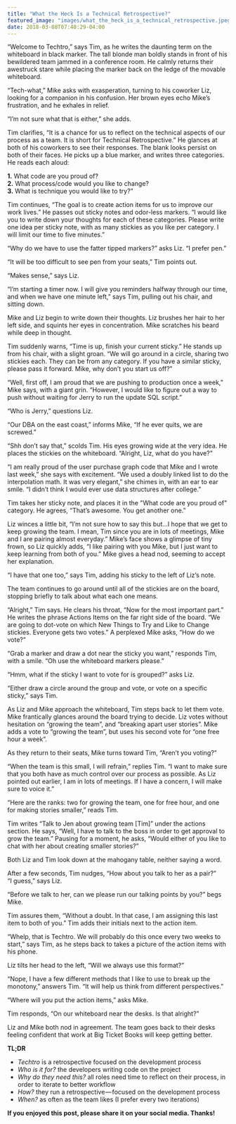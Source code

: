 ```yaml
---
title: "What the Heck Is a Technical Retrospective?"
featured_image: "images/what_the_heck_is_a_technical_retrospective.jpeg"
date: 2018-03-08T07:40:29-04:00
---
```


“Welcome to Techtro,” says Tim, as he writes the daunting term on the whiteboard in black marker. The tall blonde man boldly stands in front of his bewildered team jammed in a conference room. He calmly returns their awestruck stare while placing the marker back on the ledge of the movable whiteboard.  
  
“Tech-what,” Mike asks with exasperation, turning to his coworker Liz, looking for a companion in his confusion. Her brown eyes echo Mike’s frustration, and he exhales in relief.  
  
“I’m not sure what that is either,” she adds.  
  
Tim clarifies, “It is a chance for us to reflect on the technical aspects of our process as a team. It is short for Technical Retrospective.” He glances at both of his coworkers to see their responses. The blank looks persist on both of their faces. He picks up a blue marker, and writes three categories. He reads each aloud:  
  
**1.** What code are you proud of?  
**2.** What process/code would you like to change?  
**3.** What is technique you would like to try?”  
  
Tim continues, “The goal is to create action items for us to improve our work lives.” He passes out sticky notes and odor-less markers. “I would like you to write down your thoughts for each of these categories. Please write one idea per sticky note, with as many stickies as you like per category. I will limit our time to five minutes.”  
  
“Why do we have to use the fatter tipped markers?” asks Liz. “I prefer pen.”  
  
“It will be too difficult to see pen from your seats,” Tim points out.  
  
“Makes sense,” says Liz.  
  
“I’m starting a timer now. I will give you reminders halfway through our time, and when we have one minute left,” says Tim, pulling out his chair, and sitting down.  
  
Mike and Liz begin to write down their thoughts. Liz brushes her hair to her left side, and squints her eyes in concentration. Mike scratches his beard while deep in thought.  
  
Tim suddenly warns, “Time is up, finish your current sticky.” He stands up from his chair, with a slight groan. “We will go around in a circle, sharing two stickies each. They can be from any category. If you have a similar sticky, please pass it forward. Mike, why don’t you start us off?”  
  
“Well, first off, I am proud that we are pushing to production once a week,” Mike says, with a giant grin. “However, I would like to figure out a way to push without waiting for Jerry to run the update SQL script.”  
  
“Who is Jerry,” questions Liz.  
  
“Our DBA on the east coast,” informs Mike, “If he ever quits, we are screwed.”  
  
“Shh don’t say that,” scolds Tim. His eyes growing wide at the very idea. He places the stickies on the whiteboard. “Alright, Liz, what do you have?”  
  
“I am really proud of the user purchase graph code that Mike and I wrote last week,” she says with excitement. “We used a doubly linked list to do the interpolation math. It was very elegant,” she chimes in, with an ear to ear smile. “I didn’t think I would ever use data structures after college.”  
  
Tim takes her sticky note, and places it in the "What code are you proud of" category. He agrees, “That’s awesome. You get another one.”  
  
Liz winces a little bit, “I’m not sure how to say this but…I hope that we get to keep growing the team. I mean, Tim since you are in lots of meetings, Mike and I are pairing almost everyday.” Mike’s face shows a glimpse of tiny frown, so Liz quickly adds, “I like pairing with you Mike, but I just want to keep learning from both of you.” Mike gives a head nod, seeming to accept her explanation.  
  
“I have that one too,” says Tim, adding his sticky to the left of Liz’s note.  
  
The team continues to go around until all of the stickies are on the board, stopping briefly to talk about what each one means.  
  
“Alright,” Tim says. He clears his throat, “Now for the most important part.” He writes the phrase Actions Items on the far right side of the board. “We are going to dot-vote on which New Things to Try and Like to Change stickies. Everyone gets two votes.” A perplexed Mike asks, “How do we vote?”  

“Grab a marker and draw a dot near the sticky you want,” responds Tim, with a smile. “Oh use the whiteboard markers please.”  
  
“Hmm, what if the sticky I want to vote for is grouped?” asks Liz.  
  
“Either draw a circle around the group and vote, or vote on a specific sticky,” says Tim.  
  
As Liz and Mike approach the whiteboard, Tim steps back to let them vote. Mike frantically glances around the board trying to decide. Liz votes without hesitation on “growing the team”, and “breaking apart user stories”. Mike adds a vote to “growing the team”, but uses his second vote for “one free hour a week”.   
  
As they return to their seats, Mike turns toward Tim, “Aren’t you voting?”  
  
“When the team is this small, I will refrain,” replies Tim. “I want to make sure that you both have as much control over our process as possible. As Liz pointed out earlier, I am in lots of meetings. If I have a concern, I will make sure to voice it.”  
  
“Here are the ranks: two for growing the team, one for free hour, and one for making stories smaller,” reads Tim.  
  
Tim writes “Talk to Jen about growing team [Tim]” under the actions section. He says, “Well, I have to talk to the boss in order to get approval to grow the team.” Pausing for a moment, he asks, “Would either of you like to chat with her about creating smaller stories?”  
  
Both Liz and Tim look down at the mahogany table, neither saying a word.  
  
After a few seconds, Tim nudges, “How about you talk to her as a pair?”  
“I guess,” says Liz.  
  
“Before we talk to her, can we please run our talking points by you?” begs Mike.  
  
Tim assures them, “Without a doubt. In that case, I am assigning this last item to both of you.” Tim adds their initials next to the action item.  
  
“Whelp, that is Techtro. We will probably do this once every two weeks to start,” says Tim, as he steps back to takes a picture of the action items with his phone.  
  
Liz tilts her head to the left, “Will we always use this format?”  
  
“Nope, I have a few different methods that I like to use to break up the monotony,” answers Tim. “It will help us think from different perspectives.”  
  
“Where will you put the action items,” asks Mike.  
  
Tim responds, “On our whiteboard near the desks. Is that alright?”  
  
Liz and Mike both nod in agreement. The team goes back to their desks feeling confident that work at Big Ticket Books will keep getting better.

**TL;DR**

- _Techtro_ is a retrospective focused on the development process
- _Who is it for?_ the developers writing code on the project
- _Why do they need this?_ all roles need time to reflect on their process, in order to iterate to better workflow
- _How?_ they run a retrospective — focused on the development process
- _When?_ as often as the team likes (I prefer every two iterations)

**If you enjoyed this post, please share it on your social media. Thanks!**